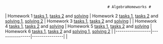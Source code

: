                                                    # AlgebraHomeworks #
| Homework 1 [tasks 1](https://user-images.githubusercontent.com/58429452/75029761-57f47200-54ab-11ea-8ce8-c0739b838327.png), [tasks 2](https://user-images.githubusercontent.com/58429452/75030167-39db4180-54ac-11ea-9136-a4b0a3aaa26e.png) and [solving](https://user-images.githubusercontent.com/58429452/75030007-e0731280-54ab-11ea-8b5c-88d04b7bb7d4.jpg) | Homework 2 [tasks 1](https://user-images.githubusercontent.com/58429452/75030201-495a8a80-54ac-11ea-9c59-b3726ffb9cbd.png), [tasks 2](https://user-images.githubusercontent.com/58429452/75030227-58413d00-54ac-11ea-9827-839f6198d668.png) and [solving 1](https://user-images.githubusercontent.com/58429452/75030270-6d1dd080-54ac-11ea-986b-2097e9368d14.jpg), [solving 2](https://user-images.githubusercontent.com/58429452/75030303-7dce4680-54ac-11ea-9666-27220bebb15c.png) | Homework 3 [tasks 1](https://user-images.githubusercontent.com/58429452/75030470-ddc4ed00-54ac-11ea-9157-8ca6e745cafc.png), [tasks 2](https://user-images.githubusercontent.com/58429452/75030503-ed443600-54ac-11ea-86bf-0bdc82cb0e42.png) and [solving](https://user-images.githubusercontent.com/58429452/75030536-fa612500-54ac-11ea-86c6-ad64e7dbc5e7.jpg) |
| Homework 4 [tasks 1](https://user-images.githubusercontent.com/58429452/75030596-1e246b00-54ad-11ea-9676-e003072c2634.png), [tasks 2](https://user-images.githubusercontent.com/58429452/75030623-2ed4e100-54ad-11ea-8737-d5c7b7825747.png) and [solving](https://user-images.githubusercontent.com/58429452/75030651-3bf1d000-54ad-11ea-8c8d-291b0421cf2f.jpg) | Homework 5 [tasks 1](https://user-images.githubusercontent.com/58429452/75030692-55931780-54ad-11ea-8942-a9b86985e353.png), [tasks 2](https://user-images.githubusercontent.com/58429452/75030722-62177000-54ad-11ea-9bfa-7ad0231f3960.png) and [solving](https://user-images.githubusercontent.com/58429452/75030739-6e9bc880-54ad-11ea-9d06-da990f595148.jpg) | Homework 6 [tasks 1](https://user-images.githubusercontent.com/58429452/75030783-870be300-54ad-11ea-8d85-d9378a27aae3.png), [tasks 2](https://user-images.githubusercontent.com/58429452/75030811-9723c280-54ad-11ea-9bd0-40190e16e049.png) and [solving 1](https://user-images.githubusercontent.com/58429452/75030836-a60a7500-54ad-11ea-9875-4e0480a18796.jpg), [solving 2](https://user-images.githubusercontent.com/58429452/75030861-b6baeb00-54ad-11ea-9ada-208b24591aee.jpg) |
|------------------|----------------|----------------|
|
